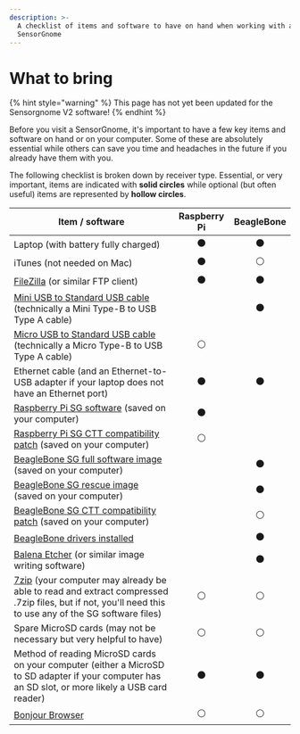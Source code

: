 ```yaml
---
description: >-
  A checklist of items and software to have on hand when working with a
  SensorGnome
---
```


# What to bring

{% hint style="warning" %}
This page has not yet been updated for the Sensorgnome V2 software!
{% endhint %}

Before you visit a SensorGnome, it's important to have a few key items and software on hand or on your computer. Some of these are absolutely essential while others can save you time and headaches in the future if you already have them with you.

The following checklist is broken down by receiver type. Essential, or very important, items are indicated with **solid circles** while optional (but often useful) items are represented by **hollow circles**.

| **Item / software**                                                                                                                                                             | **Raspberry Pi** | **BeagleBone** |
| ------------------------------------------------------------------------------------------------------------------------------------------------------------------------------- | :--------------: | :------------: |
| Laptop (with battery fully charged)                                                                                                                                             |         ⚫        |        ⚫       |
| iTunes (not needed on Mac)                                                                                                                                                      |         ⚫        |        ⚪       |
| [FileZilla](https://filezilla-project.org/) (or similar FTP client)                                                                                                             |         ⚫        |        ⚫       |
| [Mini USB to Standard USB cable](https://www.ugreenstore.com/product/mini-usb-cable/) (technically a Mini Type-B to USB Type A cable)                                           |                  |        ⚫       |
| [Micro USB to Standard USB cable](https://www.ugreenstore.com/product/micro-usb-cable-charger/) (technically a Micro Type-B to USB Type A cable)                                |         ⚪        |                |
| Ethernet cable (and an Ethernet-to-USB adapter if your laptop does not have an Ethernet port)                                                                                   |         ⚫        |        ⚫       |
| [Raspberry Pi SG software](https://public.sensorgnome.org/Raspberry\_Pi\_Sensorgnome/SGPI-2018-10-12\_LIWIXI.ZIP) (saved on your computer)                                      |         ⚫        |                |
| [Raspberry Pi SG CTT compatibility patch](https://s3.amazonaws.com/media.celltracktech.com/sensorgnome/raspberry/2021-07-09-rpi\_ctt.tar.bz2) (saved on your computer)          |         ⚪        |                |
| [BeagleBone SG full software image](https://public.sensorgnome.org/Beaglebone\_Sensorgnome\_Images/sensorgnome\_image\_2017-03-06\_15-33-00.img.7z) (saved on your computer)    |                  |        ⚫       |
| [BeagleBone SG rescue image](https://public.sensorgnome.org/Beaglebone\_Sensorgnome\_Images/sensorgnome\_rescue\_image\_2017-03-06\_15-33-00.img.7z) (saved on your computer)   |                  |        ⚫       |
| [BeagleBone SG CTT compatibility patch](https://s3.amazonaws.com/media.celltracktech.com/sensorgnome/raspberry/2021-07-09-rpi\_ctt.tar.bz2) (saved on your computer)            |                  |        ⚪       |
| [BeagleBone drivers installed](broken-reference)                                                                                                                                |                  |        ⚫       |
| [Balena Etcher](https://www.balena.io/etcher/) (or similar image writing software)                                                                                              |                  |        ⚫       |
| [7zip](https://www.7-zip.org/) (your computer may already be able to read and extract compressed .7zip files, but if not, you'll need this to use any of the SG software files) |         ⚪        |        ⚪       |
| Spare MicroSD cards (may not be necessary but very helpful to have)                                                                                                             |         ⚪        |        ⚪       |
| Method of reading MicroSD cards on your computer (either a MicroSD to SD adapter if your computer has an SD slot, or more likely a USB card reader)                             |         ⚫        |        ⚫       |
| [Bonjour Browser](https://hobbyistsoftware.com/bonjourbrowser)                                                                                                                  |         ⚪        |        ⚪       |
